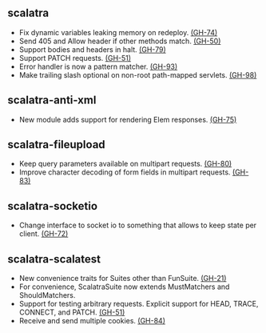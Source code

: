 ## scalatra
* Fix dynamic variables leaking memory on redeploy. [(GH-74)](http://github.com/scalatra/scalatra/issues/74) 
* Send 405 and Allow header if other methods match. [(GH-50)](http://github.com/scalatra/scalatra/issues/50) 
* Support bodies and headers in halt. [(GH-79)](http://github.com/scalatra/scalatra/issues/79) 
* Support PATCH requests. [(GH-51)](http://github.com/scalatra/scalatra/issues/51) 
* Error handler is now a pattern matcher. [(GH-93)](http://github.com/scalatra/scalatra/issues/93) 
* Make trailing slash optional on non-root path-mapped servlets. [(GH-98)](http://github.com/scalatra/scalatra/issues/98) 

## scalatra-anti-xml
* New module adds support for rendering Elem responses. [(GH-75)](http://github.com/scalatra/scalatra/issues/75)

## scalatra-fileupload
* Keep query parameters available on multipart requests. [(GH-80)](http://github.com/scalatra/scalatra/issues/80)
* Improve character decoding of form fields in multipart requests. [(GH-83)](http://github.com/scalatra/scalatra/issues/83)

## scalatra-socketio
* Change interface to socket io to something that allows to keep state per client. [(GH-72)](http://github.com/scalatra/scalatra/issues/72)

## scalatra-scalatest
* New convenience traits for Suites other than FunSuite. [(GH-21)](http://github.com/scalatra/scalatra/issues/21)
* For convenience, ScalatraSuite now extends MustMatchers and ShouldMatchers.
* Support for testing arbitrary requests. Explicit support for HEAD, TRACE, CONNECT, and PATCH. [(GH-51)](http://github.com/scalatra/scalatra/issues/51)
* Receive and send multiple cookies. [(GH-84)](http://github.com/scalatra/scalatra/issues/84)
